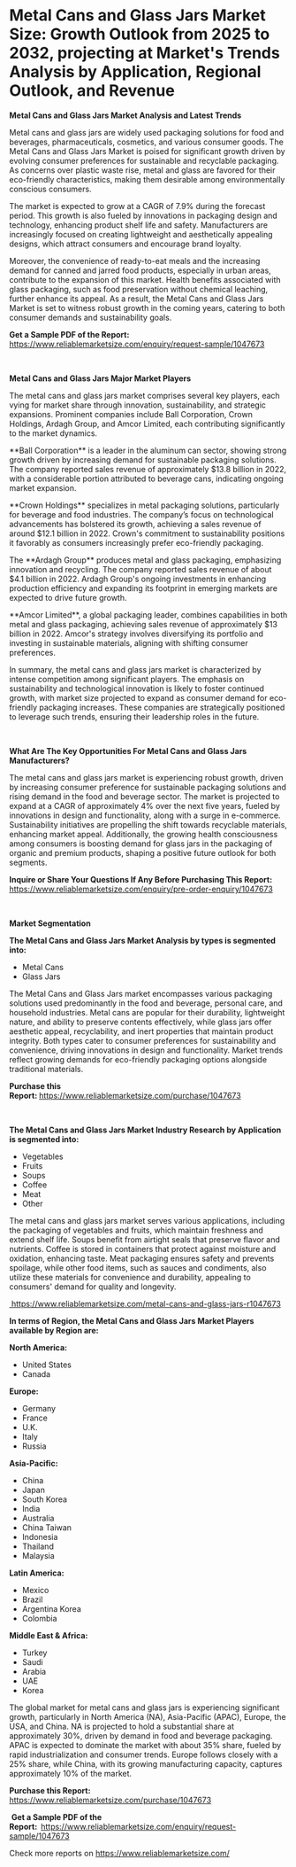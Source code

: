 <p><h1>Metal Cans and Glass Jars Market Size: Growth Outlook from 2025 to 2032, projecting at Market's Trends Analysis by Application, Regional Outlook, and Revenue</h1></p><p><strong>Metal Cans and Glass Jars Market Analysis and Latest Trends</strong></p>
<p><p>Metal cans and glass jars are widely used packaging solutions for food and beverages, pharmaceuticals, cosmetics, and various consumer goods. The Metal Cans and Glass Jars Market is poised for significant growth driven by evolving consumer preferences for sustainable and recyclable packaging. As concerns over plastic waste rise, metal and glass are favored for their eco-friendly characteristics, making them desirable among environmentally conscious consumers.</p><p>The market is expected to grow at a CAGR of 7.9% during the forecast period. This growth is also fueled by innovations in packaging design and technology, enhancing product shelf life and safety. Manufacturers are increasingly focused on creating lightweight and aesthetically appealing designs, which attract consumers and encourage brand loyalty.</p><p>Moreover, the convenience of ready-to-eat meals and the increasing demand for canned and jarred food products, especially in urban areas, contribute to the expansion of this market. Health benefits associated with glass packaging, such as food preservation without chemical leaching, further enhance its appeal. As a result, the Metal Cans and Glass Jars Market is set to witness robust growth in the coming years, catering to both consumer demands and sustainability goals.</p></p>
<p><strong>Get a Sample PDF of the Report:&nbsp;</strong> <a href="https://www.reliablemarketsize.com/enquiry/request-sample/1047673?utm_campaign=1832&utm_medium=2&utm_source=Github&utm_content=ia&utm_term=06022025&utm_id=metal-cans-and-glass-jars">https://www.reliablemarketsize.com/enquiry/request-sample/1047673</a></p>
<p>&nbsp;</p>
<p><strong>Metal Cans and Glass Jars Major Market Players</strong></p>
<p><p>The metal cans and glass jars market comprises several key players, each vying for market share through innovation, sustainability, and strategic expansions. Prominent companies include Ball Corporation, Crown Holdings, Ardagh Group, and Amcor Limited, each contributing significantly to the market dynamics.</p><p>**Ball Corporation** is a leader in the aluminum can sector, showing strong growth driven by increasing demand for sustainable packaging solutions. The company reported sales revenue of approximately $13.8 billion in 2022, with a considerable portion attributed to beverage cans, indicating ongoing market expansion.</p><p>**Crown Holdings** specializes in metal packaging solutions, particularly for beverage and food industries. The company’s focus on technological advancements has bolstered its growth, achieving a sales revenue of around $12.1 billion in 2022. Crown's commitment to sustainability positions it favorably as consumers increasingly prefer eco-friendly packaging.</p><p>The **Ardagh Group** produces metal and glass packaging, emphasizing innovation and recycling. The company reported sales revenue of about $4.1 billion in 2022. Ardagh Group's ongoing investments in enhancing production efficiency and expanding its footprint in emerging markets are expected to drive future growth.</p><p>**Amcor Limited**, a global packaging leader, combines capabilities in both metal and glass packaging, achieving sales revenue of approximately $13 billion in 2022. Amcor's strategy involves diversifying its portfolio and investing in sustainable materials, aligning with shifting consumer preferences.</p><p>In summary, the metal cans and glass jars market is characterized by intense competition among significant players. The emphasis on sustainability and technological innovation is likely to foster continued growth, with market size projected to expand as consumer demand for eco-friendly packaging increases. These companies are strategically positioned to leverage such trends, ensuring their leadership roles in the future.</p></p>
<p>&nbsp;</p>
<p><strong>What Are The Key Opportunities For Metal Cans and Glass Jars Manufacturers?</strong></p>
<p><p>The metal cans and glass jars market is experiencing robust growth, driven by increasing consumer preference for sustainable packaging solutions and rising demand in the food and beverage sector. The market is projected to expand at a CAGR of approximately 4% over the next five years, fueled by innovations in design and functionality, along with a surge in e-commerce. Sustainability initiatives are propelling the shift towards recyclable materials, enhancing market appeal. Additionally, the growing health consciousness among consumers is boosting demand for glass jars in the packaging of organic and premium products, shaping a positive future outlook for both segments.</p></p>
<p><strong>Inquire or Share Your Questions If Any Before Purchasing This Report:</strong> <a href="https://www.reliablemarketsize.com/enquiry/pre-order-enquiry/1047673?utm_campaign=1832&utm_medium=2&utm_source=Github&utm_content=ia&utm_term=06022025&utm_id=metal-cans-and-glass-jars">https://www.reliablemarketsize.com/enquiry/pre-order-enquiry/1047673</a></p>
<p>&nbsp;</p>
<p><strong>Market Segmentation</strong></p>
<p><strong>The Metal Cans and Glass Jars Market Analysis by types is segmented into:</strong></p>
<p><ul><li>Metal Cans</li><li>Glass Jars</li></ul></p>
<p><p>The Metal Cans and Glass Jars market encompasses various packaging solutions used predominantly in the food and beverage, personal care, and household industries. Metal cans are popular for their durability, lightweight nature, and ability to preserve contents effectively, while glass jars offer aesthetic appeal, recyclability, and inert properties that maintain product integrity. Both types cater to consumer preferences for sustainability and convenience, driving innovations in design and functionality. Market trends reflect growing demands for eco-friendly packaging options alongside traditional materials.</p></p>
<p><strong>Purchase this Report:&nbsp;</strong><a href="https://www.reliablemarketsize.com/purchase/1047673?utm_campaign=1832&utm_medium=2&utm_source=Github&utm_content=ia&utm_term=06022025&utm_id=metal-cans-and-glass-jars">https://www.reliablemarketsize.com/purchase/1047673</a></p>
<p>&nbsp;</p>
<p><strong>The Metal Cans and Glass Jars Market Industry Research by Application is segmented into:</strong></p>
<p><ul><li>Vegetables</li><li>Fruits</li><li>Soups</li><li>Coffee</li><li>Meat</li><li>Other</li></ul></p>
<p><p>The metal cans and glass jars market serves various applications, including the packaging of vegetables and fruits, which maintain freshness and extend shelf life. Soups benefit from airtight seals that preserve flavor and nutrients. Coffee is stored in containers that protect against moisture and oxidation, enhancing taste. Meat packaging ensures safety and prevents spoilage, while other food items, such as sauces and condiments, also utilize these materials for convenience and durability, appealing to consumers' demand for quality and longevity.</p></p>
<p><a href="https://www.reliablemarketsize.com/metal-cans-and-glass-jars-r1047673?utm_campaign=1832&utm_medium=2&utm_source=Github&utm_content=ia&utm_term=06022025&utm_id=metal-cans-and-glass-jars">&nbsp;https://www.reliablemarketsize.com/metal-cans-and-glass-jars-r1047673</a></p>
<p><strong>In terms of Region, the Metal Cans and Glass Jars Market Players available by Region are:</strong></p>
<p>
    <p> <strong> North America: </strong>
        <ul>
            <li>United States</li>
            <li>Canada</li>
        </ul>
        </p> 
    <p> <strong> Europe: </strong>
        <ul>
            <li>Germany</li>
            <li>France</li>
            <li>U.K.</li>
            <li>Italy</li>
            <li>Russia</li>
        </ul>
        </p> 
    <p> <strong> Asia-Pacific: </strong>
        <ul>
            <li>China</li>
            <li>Japan</li>
            <li>South Korea</li>
            <li>India</li>
            <li>Australia</li>
            <li>China Taiwan</li>
            <li>Indonesia</li>
            <li>Thailand</li>
            <li>Malaysia</li>
        </ul>
        </p> 
    <p> <strong> Latin America: </strong>
        <ul>
            <li>Mexico</li>
            <li>Brazil</li>
            <li>Argentina Korea</li>
            <li>Colombia</li>
        </ul>
        </p> 
    <p> <strong> Middle East & Africa: </strong>
        <ul>
            <li>Turkey</li>
            <li>Saudi</li>
            <li>Arabia</li>
            <li>UAE</li>
            <li>Korea</li>
        </ul>
    </p>
    </p>
<p><p>The global market for metal cans and glass jars is experiencing significant growth, particularly in North America (NA), Asia-Pacific (APAC), Europe, the USA, and China. NA is projected to hold a substantial share at approximately 30%, driven by demand in food and beverage packaging. APAC is expected to dominate the market with about 35% share, fueled by rapid industrialization and consumer trends. Europe follows closely with a 25% share, while China, with its growing manufacturing capacity, captures approximately 10% of the market.</p></p>
<p><strong>Purchase this Report: </strong><a href="https://www.reliablemarketsize.com/purchase/1047673?utm_campaign=1832&utm_medium=2&utm_source=Github&utm_content=ia&utm_term=06022025&utm_id=metal-cans-and-glass-jars">https://www.reliablemarketsize.com/purchase/1047673</a></p>
<p>&nbsp;<strong>Get a Sample PDF of the Report:&nbsp;&nbsp;</strong><a href="https://www.reliablemarketsize.com/enquiry/request-sample/1047673?utm_campaign=1832&utm_medium=2&utm_source=Github&utm_content=ia&utm_term=06022025&utm_id=metal-cans-and-glass-jars">https://www.reliablemarketsize.com/enquiry/request-sample/1047673</a></p>
<p><strong></strong></p>
<p>Check more reports on <a href="https://www.reliablemarketsize.com/?utm_campaign=1832&utm_medium=2&utm_source=Github&utm_content=ia&utm_term=06022025&utm_id=metal-cans-and-glass-jars">https://www.reliablemarketsize.com/</a></p>